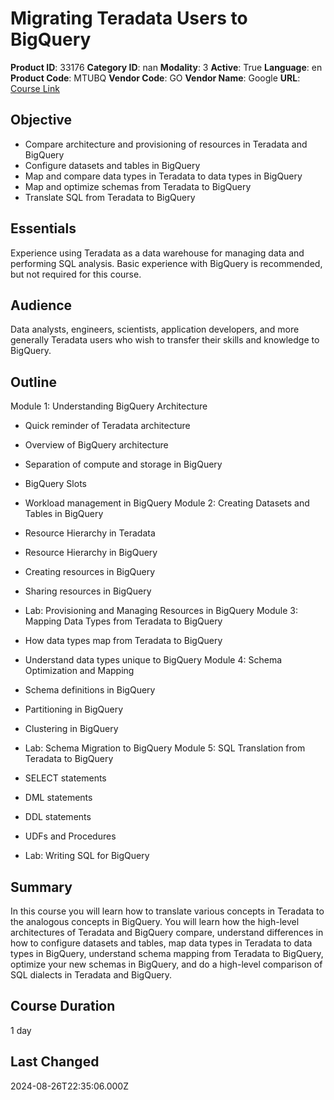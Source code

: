 # Migrating Teradata Users to BigQuery

**Product ID**: 33176
**Category ID**: nan
**Modality**: 3
**Active**: True
**Language**: en
**Product Code**: MTUBQ
**Vendor Code**: GO
**Vendor Name**: Google
**URL**: [Course Link](https://www.fastlaneus.com/course/google-mtubq)

## Objective
- Compare architecture and provisioning of resources in Teradata and BigQuery
- Configure datasets and tables in BigQuery
- Map and compare data types in Teradata to data types in BigQuery
- Map and optimize schemas from Teradata to BigQuery
- Translate SQL from Teradata to BigQuery

## Essentials
Experience using Teradata as a data warehouse for managing data and performing SQL analysis. Basic experience with BigQuery is recommended, but not required for this course.

## Audience
Data analysts, engineers, scientists, application developers, and more generally Teradata users who wish to transfer their skills and knowledge to BigQuery.

## Outline
Module 1: Understanding BigQuery Architecture


- Quick reminder of Teradata architecture
- Overview of BigQuery architecture
- Separation of compute and storage in BigQuery
- BigQuery Slots
- Workload management in BigQuery
Module 2: Creating Datasets and Tables in BigQuery


- Resource Hierarchy in Teradata
- Resource Hierarchy in BigQuery
- Creating resources in BigQuery
- Sharing resources in BigQuery
- Lab: Provisioning and Managing Resources in BigQuery
Module 3: Mapping Data Types from Teradata to BigQuery


- How data types map from Teradata to BigQuery
- Understand data types unique to BigQuery
Module 4: Schema Optimization and Mapping


- Schema definitions in BigQuery
- Partitioning in BigQuery
- Clustering in BigQuery
- Lab: Schema Migration to BigQuery
Module 5: SQL Translation from Teradata to BigQuery


- SELECT statements
- DML statements
- DDL statements
- UDFs and Procedures
- Lab: Writing SQL for BigQuery

## Summary
In this course you will learn how to translate various concepts in Teradata to the analogous concepts in BigQuery. You will learn how the high-level architectures of Teradata and BigQuery compare, understand differences in how to configure datasets and tables, map data types in Teradata to data types in BigQuery, understand schema mapping from Teradata to BigQuery, optimize your new schemas in BigQuery, and do a high-level comparison of SQL dialects in Teradata and BigQuery.

## Course Duration
1 day

## Last Changed
2024-08-26T22:35:06.000Z
